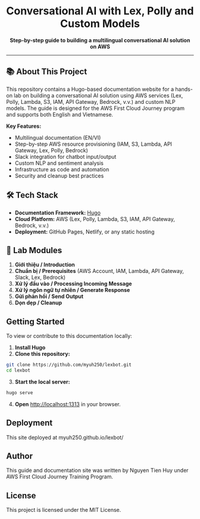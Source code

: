 <div align="center">
  <h1>Conversational AI with Lex, Polly and Custom Models</h1>
  <p><strong>Step-by-step guide to building a multilingual conversational AI solution on AWS</strong></p>
</div>

---

## 📚 About This Project

This repository contains a Hugo-based documentation website for a hands-on lab on building a conversational AI solution using AWS services (Lex, Polly, Lambda, S3, IAM, API Gateway, Bedrock, v.v.) and custom NLP models. The guide is designed for the AWS First Cloud Journey program and supports both English and Vietnamese.

**Key Features:**
- Multilingual documentation (EN/VI)
- Step-by-step AWS resource provisioning (IAM, S3, Lambda, API Gateway, Lex, Polly, Bedrock)
- Slack integration for chatbot input/output
- Custom NLP and sentiment analysis
- Infrastructure as code and automation
- Security and cleanup best practices

## 🛠️ Tech Stack

- **Documentation Framework:** [Hugo](https://gohugo.io/)
- **Cloud Platform:** AWS (Lex, Polly, Lambda, S3, IAM, API Gateway, Bedrock, v.v.)
- **Deployment:** GitHub Pages, Netlify, or any static hosting

## 🚀 Lab Modules

1. **Giới thiệu / Introduction**
2. **Chuẩn bị / Prerequisites** (AWS Account, IAM, Lambda, API Gateway, Slack, Lex, Bedrock)
3. **Xử lý đầu vào / Processing Incoming Message**
4. **Xử lý ngôn ngữ tự nhiên / Generate Response**
5. **Gửi phản hồi / Send Output**
6. **Dọn dẹp / Cleanup**

## Getting Started
To view or contribute to this documentation locally:

1. **Install Hugo**
2. **Clone this repository:**
  ```sh
  git clone https://github.com/myuh250/lexbot.git
  cd lexbot
  ```
3. **Start the local server:**
  ```sh
  hugo serve
  ```
4. **Open** [http://localhost:1313](http://localhost:1313) in your browser.

## Deployment
This site deployed at myuh250.github.io/lexbot/

## Author
This guide and documentation site was written by Nguyen Tien Huy under AWS First Cloud Journey Training Program.

## License
This project is licensed under the MIT License.
